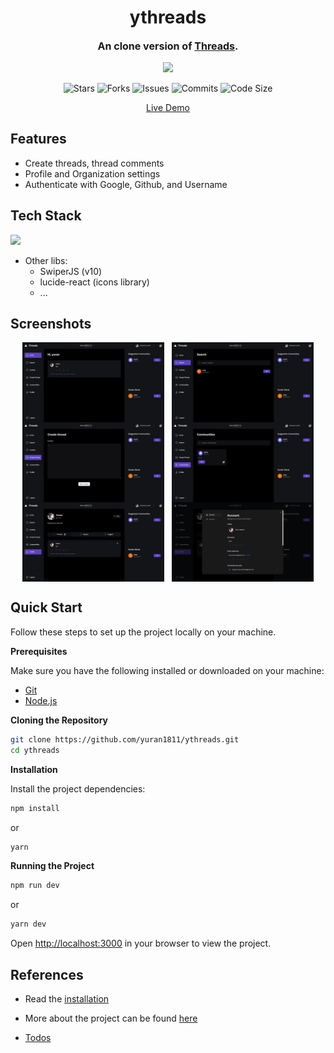 <h1 align="center">ythreads</h1>
<p align="center" style="font-size:16px"><strong>An clone version of <a href="https://www.threads.net/?hl=vi" target="_blank">Threads</a>.</strong></p>
<p align="center">  
  <img src="https://raw.githubusercontent.com/catppuccin/catppuccin/main/assets/palette/macchiato.png" width="400" />
</p>

<p align="center">
  <img alt="Stars" src="https://badgen.net/github/stars/yuran1811/ythreads">
  <img alt="Forks" src="https://badgen.net/github/forks/yuran1811/ythreads">
  <img alt="Issues" src="https://badgen.net/github/issues/yuran1811/ythreads">
  <img alt="Commits" src="https://badgen.net/github/commits/yuran1811/ythreads">
  <img alt="Code Size" src="https://img.shields.io/github/languages/code-size/yuran1811/ythreads">
</p>

<div align="center"><a href="https://ythreads.vercel.app/" target="_blank">Live Demo</a></div>

## Features

- Create threads, thread comments
- Profile and Organization settings
- Authenticate with Google, Github, and Username

## Tech Stack

<img src="https://skill-icons-livid.vercel.app/icons?i=nextjs,tailwindcss,ts,mongodb&gap=60" height="36" />

- Other libs:
  - SwiperJS (v10)
  - lucide-react (icons library)
  - ...

## Screenshots

<div style="display:flex;gap:12px;justify-content:center">
    <img src="./public/screenshots/home.png" style="width:45%;max-width:380px">
    <img src="./public/screenshots/search.png" style="width:45%;max-width:380px">
</div>
<div style="display:flex;gap:12px;justify-content:center">
    <img src="./public/screenshots/new-thread.png" style="width:45%;max-width:380px">
    <img src="./public/screenshots/communities.png" style="width:45%;max-width:380px">
</div>
<div style="display:flex;gap:12px;justify-content:center">
    <img src="./public/screenshots/profile.png" style="width:45%;max-width:380px">
    <img src="./public/screenshots/profile-settings.png" style="width:45%;max-width:380px">
</div>

## Quick Start

Follow these steps to set up the project locally on your machine.

**Prerequisites**

Make sure you have the following installed or downloaded on your machine:

- [Git](https://git-scm.com/)
- [Node.js](https://nodejs.org/en)

**Cloning the Repository**

```bash
git clone https://github.com/yuran1811/ythreads.git
cd ythreads
```

**Installation**

Install the project dependencies:

```bash
npm install
```

or

```bash
yarn
```

**Running the Project**

```bash
npm run dev
```

or

```bash
yarn dev
```

Open [http://localhost:3000](http://localhost:3000) in your browser to view the project.

## References

- Read the [installation](./md/next-gen-md.md)
- More about the project can be found [here](./md/)

- [Todos](./md/todo.md)
